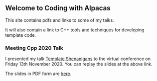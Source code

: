 ## Welcome to Coding with Alpacas

This site contains pdfs and links to some of my talks.

It will also contain a link to C++ tools and techniques for developing template code.

### Meeting Cpp 2020 Talk

I presented my talk [Template Shenanigans](Shenanigans/Shenanigans.html) to the virtual conference on Friday 13th November 2020. You can replay the slides at the above link.

The slides in PDF form are [here](pdfs/Shenanigans.pdf).
